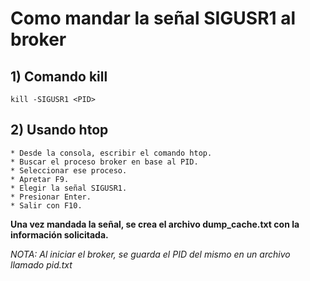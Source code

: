 # Como mandar la señal SIGUSR1 al broker

## 1) Comando kill

```
kill -SIGUSR1 <PID>
```

## 2) Usando htop

```
* Desde la consola, escribir el comando htop.
* Buscar el proceso broker en base al PID.
* Seleccionar ese proceso.
* Apretar F9.
* Elegir la señal SIGUSR1.
* Presionar Enter.
* Salir con F10.
```

**Una vez mandada la señal, se crea el archivo dump_cache.txt con la información solicitada.**

*NOTA: Al iniciar el broker, se guarda el PID del mismo en un archivo llamado pid.txt*